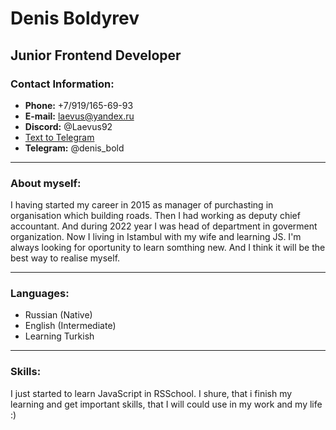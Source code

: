 # Denis Boldyrev

## Junior Frontend Developer

### **Contact Information:**
* **Phone:** +7/919/165-69-93
* **E-mail:** laevus@yandex.ru
* **Discord:** @Laevus92
* [Text to Telegram](https://t.me/denis_bold)
* **Telegram:** @denis_bold

***
### **About myself:**
I having started my career in 2015 as manager of purchasting in organisation which building roads. 
Then I had working as deputy chief accountant. And during 2022 year I was head of department in goverment organization. 
Now I living in Istambul with my wife and learning JS.
I'm always looking for oportunity to learn somthing new. And I think it will be the best way to realise myself.

***
### **Languages:**
* Russian (Native)
* English (Intermediate)
* Learning Turkish

***
### **Skills:**
I just started to learn JavaScript in RSSchool. I shure, that i finish my learning and get important skills, that I will could use in my work and my life :)

